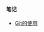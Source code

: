 <h4><b>笔记</b></h4>
<ul>
  <li><a href="http://www.jianshu.com/p/6ae3697a7c93">Git的使用</a></li>
</ul>
